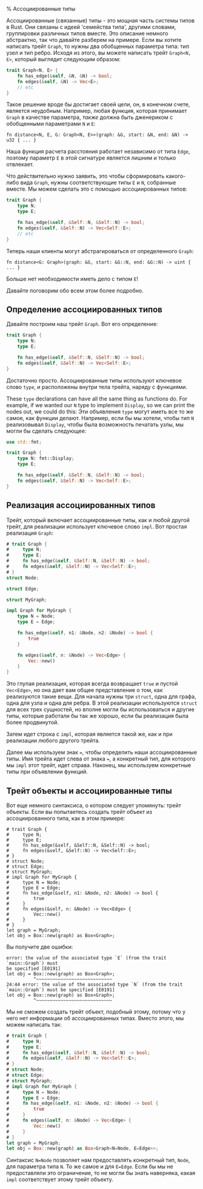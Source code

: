 % Ассоциированные типы

Ассоциированные (связанные) типы - это мощная часть системы типов в Rust. Они связаны с идеей 'семейства типа', другими словами, группировки различных типов вместе. Это описание немного абстрактно, так что давайте разберем на примере. Если вы хотите написать трейт `Graph`, то нужны два обобщенных параметра типа: тип узел и тип ребро. Исходя из этого, вы можете написать трейт `Graph<N, E>`, который выглядит следующим образом:

```rust
trait Graph<N, E> {
    fn has_edge(&self, &N, &N) -> bool;
    fn edges(&self, &N) -> Vec<E>;
    // etc
}
```

Такое решение вроде бы достигает своей цели, он, в конечном счете, является неудобным. Например, любая функция, которая принимает `Graph` в качестве параметра, _также_ должна быть дженериком с обобщенными параметрами `N` и `E`:

```rust,ignore
fn distance<N, E, G: Graph<N, E>>(graph: &G, start: &N, end: &N) -> u32 { ... }
```

Наша функция расчета расстояния работает независимо от типа `Edge`, поэтому параметр `E` в этой сигнатуре является лишним и только отвлекает.

Что действительно нужно заявить, это чтобы сформировать какого-либо вида `Graph`, нужны соответствующие типы `E` и `N`, собранные вместе. Мы можем сделать это с помощью ассоциированных типов:

```rust
trait Graph {
    type N;
    type E;

    fn has_edge(&self, &Self::N, &Self::N) -> bool;
    fn edges(&self, &Self::N) -> Vec<Self::E>;
    // etc
}
```

Теперь наши клиенты могут абстрагироваться от определенного `Graph`:

```rust,ignore
fn distance<G: Graph>(graph: &G, start: &G::N, end: &G::N) -> uint { ... }
```

Больше нет необходимости иметь дело с типом `E`!

Давайте поговорим обо всем этом более подробно.

## Определение ассоциированных типов

Давайте построим наш трейт `Graph`. Вот его определение:

```rust
trait Graph {
    type N;
    type E;

    fn has_edge(&self, &Self::N, &Self::N) -> bool;
    fn edges(&self, &Self::N) -> Vec<Self::E>;
}
```

Достаточно просто. Ассоциированные типы используют ключевое слово `type`, и расположены внутри тела трейта, наряду с функциями.

These `type` declarations can have all the same thing as functions do. For example,
if we wanted our `N` type to implement `Display`, so we can print the nodes out,
we could do this:
Эти объявления `type` могут иметь все то же самое, как функции делают. Например, если бы мы хотели, чтобы тип `N` реализовывал `Display`, чтобы была возможность печатать узлы, мы могли бы сделать следующее:

```rust
use std::fmt;

trait Graph {
    type N: fmt::Display;
    type E;

    fn has_edge(&self, &Self::N, &Self::N) -> bool;
    fn edges(&self, &Self::N) -> Vec<Self::E>;
}
```

## Реализация ассоциированных типов

Трейт, который включает ассоциированные типы, как и любой другой трейт, для реализации использует ключевое слово `impl`. Вот простая реализация `Graph`:

```rust
# trait Graph {
#     type N;
#     type E;
#     fn has_edge(&self, &Self::N, &Self::N) -> bool;
#     fn edges(&self, &Self::N) -> Vec<Self::E>;
# }
struct Node;

struct Edge;

struct MyGraph;

impl Graph for MyGraph {
    type N = Node;
    type E = Edge;

    fn has_edge(&self, n1: &Node, n2: &Node) -> bool {
        true
    }

    fn edges(&self, n: &Node) -> Vec<Edge> {
        Vec::new()
    }
}
```

Это глупая реализация, которая всегда возвращает `true` и пустой `Vec<Edge>`, но она дает вам общее представление о том, как реализуются такие ​​вещи. Для начала нужны три `struct`, одна для графа, одна для узла и одна для ребра. В этой реализации используются `struct` для всех трех сущностей, но вполне могли бы использоваться и другие типы, которые работали бы так же хорошо, если бы реализация была более продвинутой.

Затем идет строка с `impl`, которая является такой же, как и при реализации любого другого трейта.

Далее мы используем знак `=`, чтобы определить наши ассоциированные типы. Имя трейта идет слева от знака `=`, а конкретный тип, для которого мы `impl` этот трейт, идет справа. Наконец, мы используем конкретные типы при объявлении функций.

## Трейт объекты и ассоциированные типы

Вот еще немного синтаксиса, о котором следует упомянуть: трейт объекты. Если вы попытаетесь создать трейт объект из ассоциированного типа, как в этом примере:

```rust,ignore
# trait Graph {
#     type N;
#     type E;
#     fn has_edge(&self, &Self::N, &Self::N) -> bool;
#     fn edges(&self, &Self::N) -> Vec<Self::E>;
# }
# struct Node;
# struct Edge;
# struct MyGraph;
# impl Graph for MyGraph {
#     type N = Node;
#     type E = Edge;
#     fn has_edge(&self, n1: &Node, n2: &Node) -> bool {
#         true
#     }
#     fn edges(&self, n: &Node) -> Vec<Edge> {
#         Vec::new()
#     }
# }
let graph = MyGraph;
let obj = Box::new(graph) as Box<Graph>;
```

Вы получите две ошибки:

```text
error: the value of the associated type `E` (from the trait `main::Graph`) must
be specified [E0191]
let obj = Box::new(graph) as Box<Graph>;
          ^~~~~~~~~~~~~~~~~~~~~~~~~~~~~
24:44 error: the value of the associated type `N` (from the trait
`main::Graph`) must be specified [E0191]
let obj = Box::new(graph) as Box<Graph>;
          ^~~~~~~~~~~~~~~~~~~~~~~~~~~~~
```

Мы не сможем создать трейт объект, подобный этому, потому что у него нет информации об ассоциированных типах. Вместо этого, мы можем написать так:

```rust
# trait Graph {
#     type N;
#     type E;
#     fn has_edge(&self, &Self::N, &Self::N) -> bool;
#     fn edges(&self, &Self::N) -> Vec<Self::E>;
# }
# struct Node;
# struct Edge;
# struct MyGraph;
# impl Graph for MyGraph {
#     type N = Node;
#     type E = Edge;
#     fn has_edge(&self, n1: &Node, n2: &Node) -> bool {
#         true
#     }
#     fn edges(&self, n: &Node) -> Vec<Edge> {
#         Vec::new()
#     }
# }
let graph = MyGraph;
let obj = Box::new(graph) as Box<Graph<N=Node, E=Edge>>;
```

Синтаксис `N=Node` позволяет нам предоставлять конкретный тип, `Node`, для параметра типа `N`. То же самое и для `E=Edge`. Если бы мы не предоставляли это ограничение, то не могли бы знать наверняка, какая `impl` соответствует этому трейт объекту.
